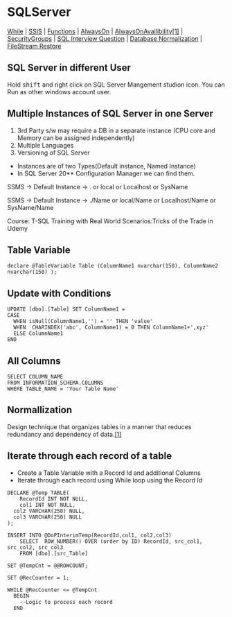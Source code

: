 # SQLServer 

[While](https://www.sqlshack.com/sql-while-loop-understanding-while-loops-in-sql-server/)
| [SSIS](https://www.c-sharpcorner.com/UploadFile/ff0d0f/deployment-models-in-ssis/)
| [Functions](https://docs.microsoft.com/en-us/sql/t-sql/functions/functions?view=sql-server-ver15)
| [AlwaysOn](https://www.red-gate.com/simple-talk/sql/database-administration/sql-server-2012-alwayson/)
| [AlwaysOnAvailibility](https://docs.microsoft.com/en-us/sql/database-engine/availability-groups/windows/overview-of-always-on-availability-groups-sql-server?view=sql-server-ver15)[[1]](https://www.youtube.com/watch?v=kOHrHYc6sAM)
| [SecurityGroups](https://www.mssqltips.com/sqlservertip/1831/using-windows-groups-for-sql-server-logins-as-a-best-practice/)
| [SQL Interview Question](https://www.edureka.co/blog/interview-questions/sql-interview-questions)
| [Database Normalization](https://www.studytonight.com/dbms/database-normalization.php)
| [FileStream Restore](https://www.sqlshack.com/restoring-a-sql-server-filestream-enabled-database/)
## SQL Server in different User
Hold <kbd>shift</kbd> and right click on SQL Server Mangement studion icon. You can Run as other windows account user.
## Multiple Instances of SQL Server in one Server
1. 3rd Party s/w may require a DB in a separate instance (CPU core and Memory can be assigned independently)
2. Multiple Languages
3. Versioning of SQL Server
* Instances are of two Types(Default instance, Named Instance)
* In SQL Server 20** Configuration Manager we can find them.

SSMS -> Default Instance -> . or local or Localhost or SysName

SSMS -> Default Instance -> ./Name or local/Name or Localhost/Name or SysName/Name

Course: T-SQL Training with Real World Scenarios:Tricks of the Trade in Udemy
## Table Variable
```
declare @TableVariable Table (ColumnName1 nvarchar(150), ColumnName2 nvarchar(150) );
```
## Update with Conditions
```
UPDATE [dbo].[Table] SET ColumnName1 = 
CASE   
  WHEN isNull(ColumnName1,'') = '' THEN 'value'
  WHEN  CHARINDEX('abc', ColumnName1) = 0 THEN ColumnName1+',xyz' 
  ELSE ColumnName1 
END 
  ```
## All Columns
```
SELECT COLUMN_NAME
FROM INFORMATION_SCHEMA.COLUMNS
WHERE TABLE_NAME = 'Your Table Name'
```
## Normallization
Design technique that organizes tables in a manner that reduces redundancy and dependency of data.[[1]](https://www.guru99.com/database-normalization.html)

## Iterate through each record of a table
* Create a Table Variable with a Record Id and additional Columns
* Iterate through each record using While loop using the Record Id
```
DECLARE @Temp TABLE(
	RecordId INT NOT NULL,
	col1 INT NOT NULL,
  col2 VARCHAR(250) NULL,
  col3 VARCHAR(250) NULL
);

INSERT INTO @DoPInterimTemp(RecordId,col1, col2,col3)
	SELECT  ROW_NUMBER() OVER (order by ID) RecordId, src_col1, src_col2, src_col3 
	FROM [dbo].[src_Table]
  
SET @TempCnt = @@ROWCOUNT;

SET @RecCounter = 1;

WHILE @RecCounter <= @TempCnt
  BEGIN
    --Logic to process each record
  END
```

